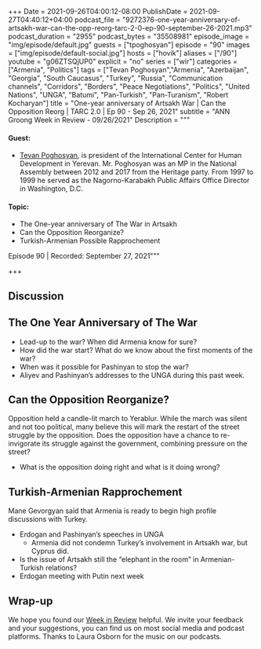 +++
Date = 2021-09-26T04:00:12-08:00
PublishDate = 2021-09-27T04:40:12+04:00
podcast_file = "9272376-one-year-anniversary-of-artsakh-war-can-the-opp-reorg-tarc-2-0-ep-90-september-26-2021.mp3"
podcast_duration = "2955"
podcast_bytes = "35508981"
episode_image = "img/episode/default.jpg"
guests = ["tpoghosyan"]
episode = "90"
images = ["img/episode/default-social.jpg"]
hosts = ["hovik"]
aliases = ["/90"]
youtube = "g06ZTSQjUP0"
explicit = "no"
series = ["wir"]
categories = ["Armenia", "Politics"]
tags = ["Tevan Poghosyan","Armenia", "Azerbaijan", "Georgia", "South Caucasus", "Turkey", "Russia", "Communication channels", "Corridors", "Borders", "Peace Negotiations", "Politics", "United Nations", "UNGA", "Batumi", "Pan-Turkish", "Pan-Turanism", "Robert Kocharyan"]
title = "One-year anniversary of Artsakh War | Can the Opposition Reorg | TARC 2.0 | Ep 90 - Sep 26, 2021"
subtitle = "ANN Groong Week in Review - 09/26/2021"
Description = """

#### Guest:
* [Tevan Poghosyan](/guest/tpoghosyan), is president of the International Center for Human Development in Yerevan. Mr. Poghosyan was an MP in the National Assembly between 2012 and 2017 from the Heritage party. From 1997 to 1999 he served as the Nagorno-Karabakh Public Affairs Office Director in Washington, D.C.

#### Topic:
* The One-year anniversary of The War in Artsakh
* Can the Opposition Reorganize?
* Turkish-Armenian Possible Rapprochement

Episode 90 | Recorded: September 27, 2021"""

+++

## Discussion

## The One Year Anniversary of The War

* Lead-up to the war? When did Armenia know for sure?
* How did the war start? What do we know about the first moments of the war?
* When was it possible for Pashinyan to stop the war?
* Aliyev and Pashinyan’s addresses to the UNGA during this past week.


## Can the Opposition Reorganize?

Opposition held a candle-lit march to Yerablur. While the march was silent and not too political, many believe this will mark the restart of the street struggle by the opposition. Does the opposition have a chance to re-invigorate its struggle against the government, combining pressure on the street?

* What is the opposition doing right and what is it doing wrong?


## Turkish-Armenian Rapprochement

Mane Gevorgyan said that Armenia is ready to begin high profile discussions with Turkey.

* Erdogan and Pashinyan’s speeches in UNGA
    * Armenia did not condemn Turkey’s involvement in Artsakh war, but Cyprus did.
* Is the issue of Artsakh still the “elephant in the room” in Armenian-Turkish relations?
* Erdogan meeting with Putin next week


## Wrap-up

We hope you found our [Week in Review](/series/wir) helpful. We invite your feedback and your suggestions, you can find us on most social media and podcast platforms. Thanks to Laura Osborn for the music on our podcasts.

